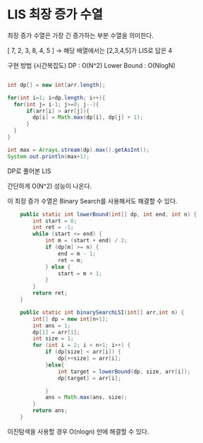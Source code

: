 # LIS 최장 증가 수열

최장 증가 수열은 가장 긴 증가하는 부분 수열을 의미한다.

[ 7, 2, 3, 8, 4, 5 ] → 해당 배열에서는 [2,3,4,5]가 LIS로 답은 4

구현 방법 (시간복잡도)
DP : O(N^2)
Lower Bound : O(NlogN)

```java

int dp[] = new int[arr.length];

for(int i=1; i<dp.length; i++){
  for(int j= i-1; j>=0; j--){
      if(arr[i] > arr[j]){
        dp[i] = Math.max(dp[i], dp[j] + 1);
      }
  }
}

int max = Arrays.stream(dp).max().getAsInt();
System.out.println(max+1);
```

DP로 풀어본 LIS

간단하게 O(N^2) 성능이 나온다.

이 최장 증가 수열은 Binary Search를 사용해서도 해결할 수 있다.

```java
    public static int lowerBound(int[] dp, int end, int n) {
        int start = 0;
        int ret = -1;
        while (start <= end) {
            int m = (start + end) / 2;
            if (dp[m] >= n) {
                end = m - 1;
                ret = m;
            } else {
                start = m + 1;
            }
        }
        return ret;
    }

    public static int binarySearchLSI(int[] arr,int n) {
        int[] dp = new int[n+1];
        int ans = 1;
        dp[1] = arr[1];
        int size = 1;
        for (int i = 2; i < n+1; i++) {
            if (dp[size] < arr[i]) {
                dp[++size] = arr[i];
            }else{
                int target = lowerBound(dp, size, arr[i]);
                dp[target] = arr[i];

            }
            ans = Math.max(ans, size);
        }
        return ans;
    }
  ```

  이진탐색을 사용할 경우 O(nlogn) 만에 해결할 수 있다.

  